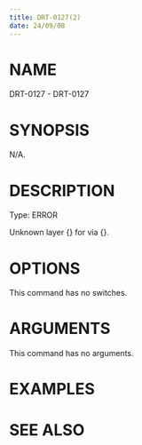 ```yaml
---
title: DRT-0127(2)
date: 24/09/08
---
```


# NAME

DRT-0127 - DRT-0127

# SYNOPSIS

N/A.

# DESCRIPTION

Type: ERROR

Unknown layer {} for via {}.

# OPTIONS

This command has no switches.

# ARGUMENTS

This command has no arguments.

# EXAMPLES

# SEE ALSO
